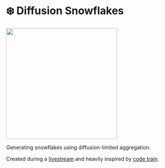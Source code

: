 # ❄️ Diffusion Snowflakes

<img width="300" src="https://user-images.githubusercontent.com/16392483/194703074-6cd16bca-9414-4e37-8632-3574202506a0.png">

Generating snowflakes using diffusion-limited aggregation.

Created during a [livestream](https://www.youtube.com/watch?v=kEoILD0Of9U) and heavily inspired by [code train](https://www.youtube.com/watch?v=XUA8UREROYE).
